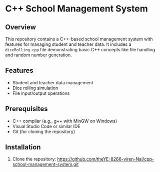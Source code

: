 # C++ School Management System

## Overview
This repository contains a C++-based school management system with features for managing student and teacher data. It includes a `diceRolling.cpp` file demonstrating basic C++ concepts like file handling and random number generation.

## Features
- Student and teacher data management
- Dice rolling simulation
- File input/output operations

## Prerequisites
- C++ compiler (e.g., g++ with MinGW on Windows)
- Visual Studio Code or similar IDE
- Git (for cloning the repository)

## Installation
1. Clone the repository:
 https://github.com/theYE-8266-viren-Nai/cpp-school-management-system.git
